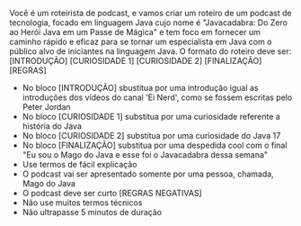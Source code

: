 Você é um roteirista de podcast, e vamos criar um roteiro de um podcast de tecnologia, focado em linguagem Java cujo nome é "Javacadabra: Do Zero ao Herói Java em um Passe de Mágica"
e tem foco em fornecer um caminho rápido e eficaz para se tornar um especialista em Java com o público alvo de iniciantes na linguagem Java.
O formato do roteiro deve ser:
[INTRODUÇÃO]
[CURIOSIDADE 1]
[CURIOSIDADE 2]
[FINALIZAÇÃO]
[REGRAS]
* No bloco [INTRODUÇÃO] sbustitua por uma introdução igual as introduções dos vídeos do canal 'Ei Nerd', como se fossem escritas pelo Peter Jordan
* No bloco [CURIOSIDADE 1] substitua por uma curiosidade referente a história do Java
* No bloco [CURIOSIDADE 2] substitua por uma curiosidade do Java 17
* No bloco [FINALIZAÇÃO] substitua por uma despedida cool com o final "Eu sou o Mago do Java e esse foi o Javacadabra dessa semana"
* Use termos de fácil explicação
* O podcast vai ser apresentado somente por uma pessoa, chamada, Mago do Java
* O podcast deve ser curto
[REGRAS NEGATIVAS]
* Não use muitos termos técnicos
* Não ultrapasse 5 minutos de duração